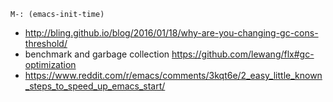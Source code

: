 `M-: (emacs-init-time)`

- http://bling.github.io/blog/2016/01/18/why-are-you-changing-gc-cons-threshold/
- benchmark and garbage collection https://github.com/lewang/flx#gc-optimization
- https://www.reddit.com/r/emacs/comments/3kqt6e/2_easy_little_known_steps_to_speed_up_emacs_start/